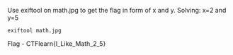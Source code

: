 Use exiftool on math.jpg to get the flag in form of x and y. Solving: x=2 and y=5


```
exiftool math.jpg
```


Flag - CTFlearn{I_Like_Math_2_5}